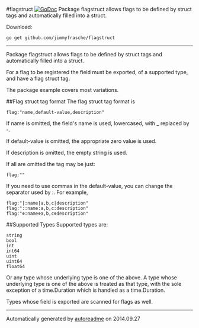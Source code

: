 #flagstruct [![GoDoc](https://godoc.org/github.com/jimmyfrasche/flagstruct?status.png)](https://godoc.org/github.com/jimmyfrasche/flagstruct)
Package flagstruct allows flags to be defined by struct tags and automatically filled into a struct.

Download:
```shell
go get github.com/jimmyfrasche/flagstruct
```

* * *
Package flagstruct allows flags to be defined by struct tags and automatically
filled into a struct.

For a flag to be registered the field must be exported, of a supported type,
and have a flag struct tag.

The package example covers most variations.

##Flag struct tag format
The flag struct tag format is

```
flag:"name,default-value,description"
```

If name is omitted, the field's name is used, lowercased, with _ replaced by -.

If default-value is omitted, the appropriate zero value is used.

If description is omitted, the empty string is used.

If all are omitted the tag may be just:

```
flag:""
```

If you need to use commas in the default-value, you can change the separator
used by <rune>:<specification>.
For example,

```
flag:"|:name|a,b,c|description"
flag:"::name:a,b,c:description"
flag:"⊕:name⊕a,b,c⊕description"
```

##Supported Types
Supported types are:

```
string
bool
int
int64
uint
uint64
float64
```

Or any type whose underlying type is one of the above.
A type whose underlying type is one of the above is treated as that type,
with the sole exception of a time.Duration which is handled as a time.Duration.

Types whose field is exported are scanned for flags as well.



* * *
Automatically generated by [autoreadme](https://github.com/jimmyfrasche/autoreadme) on 2014.09.27
